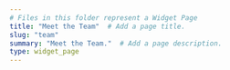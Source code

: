 ```yaml
---
# Files in this folder represent a Widget Page
title: "Meet the Team"  # Add a page title.
slug: "team"
summary: "Meet the Team."  # Add a page description.
type: widget_page
---
```

